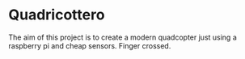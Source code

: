 # Quadricottero
The aim of this project is to create a modern quadcopter just using a raspberry pi and cheap sensors.
Finger crossed.
